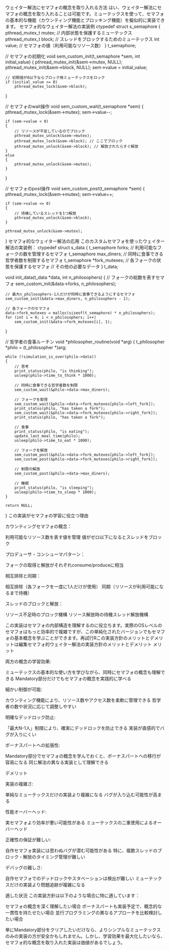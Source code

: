ウェイター解法にセマフォの概念を取り入れる方法
はい、ウェイター解法にセマフォの概念を取り入れることは可能です。ミューテックスを使って、セマフォの基本的な機能（カウンティング機能とブロッキング機能）を擬似的に実装できます。
セマフォ的なウェイター解法の実装例
ctypedef struct s_semaphore {
    pthread_mutex_t mutex;     // 内部状態を保護するミューテックス
    pthread_mutex_t block;     // スレッドをブロックするためのミューテックス
    int value;                 // セマフォの値（利用可能なリソース数）
} t_semaphore;

// セマフォの初期化
void sem_custom_init(t_semaphore *sem, int initial_value)
{
    pthread_mutex_init(&sem->mutex, NULL);
    pthread_mutex_init(&sem->block, NULL);
    sem->value = initial_value;
    
    // 初期値が0以下ならブロック用ミューテックスをロック
    if (initial_value <= 0)
        pthread_mutex_lock(&sem->block);
}

// セマフォのwait操作
void sem_custom_wait(t_semaphore *sem)
{
    pthread_mutex_lock(&sem->mutex);
    sem->value--;
    
    if (sem->value < 0)
    {
        // リソースが不足しているのでブロック
        pthread_mutex_unlock(&sem->mutex);
        pthread_mutex_lock(&sem->block); // ここでブロック
        pthread_mutex_unlock(&sem->block); // 解放されたらすぐ解放
    }
    else
    {
        pthread_mutex_unlock(&sem->mutex);
    }
}

// セマフォのpost操作
void sem_custom_post(t_semaphore *sem)
{
    pthread_mutex_lock(&sem->mutex);
    sem->value++;
    
    if (sem->value <= 0)
    {
        // 待機しているスレッドを1つ解放
        pthread_mutex_unlock(&sem->block);
    }
    
    pthread_mutex_unlock(&sem->mutex);
}
セマフォ的なウェイター解法の応用
このカスタムセマフォを使ったウェイター解法の実装例：
ctypedef struct s_data {
    t_semaphore forks;          // 利用可能なフォークの数を管理するセマフォ
    t_semaphore max_diners;     // 同時に食事できる哲学者数を制限するセマフォ
    t_semaphore *fork_mutexes;  // 各フォークの状態を保護するセマフォ
    // その他の必要なデータ
} t_data;

void init_data(t_data *data, int n_philosophers)
{
    // フォークの総数を表すセマフォ
    sem_custom_init(&data->forks, n_philosophers);
    
    // 最大n_philosophers-1人だけが同時に食事できるようにするセマフォ
    sem_custom_init(&data->max_diners, n_philosophers - 1);
    
    // 各フォークのセマフォ
    data->fork_mutexes = malloc(sizeof(t_semaphore) * n_philosophers);
    for (int i = 0; i < n_philosophers; i++)
        sem_custom_init(&data->fork_mutexes[i], 1);
}

// 哲学者の食事ルーチン
void *philosopher_routine(void *arg)
{
    t_philosopher *philo = (t_philosopher *)arg;
    
    while (!simulation_is_over(philo->data))
    {
        // 思考
        print_status(philo, "is thinking");
        usleep(philo->time_to_think * 1000);
        
        // 同時に食事できる哲学者数を制限
        sem_custom_wait(&philo->data->max_diners);
        
        // フォークを取得
        sem_custom_wait(&philo->data->fork_mutexes[philo->left_fork]);
        print_status(philo, "has taken a fork");
        sem_custom_wait(&philo->data->fork_mutexes[philo->right_fork]);
        print_status(philo, "has taken a fork");
        
        // 食事
        print_status(philo, "is eating");
        update_last_meal_time(philo);
        usleep(philo->time_to_eat * 1000);
        
        // フォークを解放
        sem_custom_post(&philo->data->fork_mutexes[philo->left_fork]);
        sem_custom_post(&philo->data->fork_mutexes[philo->right_fork]);
        
        // 制限の解放
        sem_custom_post(&philo->data->max_diners);
        
        // 睡眠
        print_status(philo, "is sleeping");
        usleep(philo->time_to_sleep * 1000);
    }
    
    return NULL;
}
この実装がセマフォの学習に役立つ理由

カウンティングセマフォの概念：

利用可能なリソース数を表す値を管理
値がゼロ以下になるとスレッドをブロック


プロデューサ・コンシューマパターン：

フォークの取得と解放がそれぞれconsume/produceに相当


相互排除と同期：

相互排除（各フォークを一度に1人だけが使用）
同期（リソースが利用可能になるまで待機）


スレッドのブロックと解放：

リソース不足時のブロック機構
リソース解放時の待機スレッド解放機構



この実装はセマフォの内部構造を理解するのに役立ちます。実際のOSレベルのセマフォはもっと効率的で複雑ですが、この単純化されたバージョンでもセマフォの基本概念を学ぶことができます。再試行Rこの実装方針のメリットとデメリットは編集セマフォ的ウェイター解法の実装方針のメリットとデメリット
メリット

両方の概念の学習効果:

ミューテックスの基本的な使い方を学びながら、同時にセマフォの概念も理解できる
Mandatory部分だけでもセマフォの概念を実践的に学べる


細かい制御が可能:

カウンティング機能により、リソース数やアクセス数を柔軟に管理できる
哲学者の数や状況に応じて調整しやすい


明確なデッドロック防止:

「最大N-1人」制限により、確実にデッドロックを防止できる
実装が直感的でバグが入りにくい


ボーナスパートへの拡張性:

Mandatory部分でセマフォの概念を学んでおくと、ボーナスパートへの移行が容易になる
同じ解法の異なる実装として理解できる



デメリット

実装の複雑さ:

単純なミューテックスだけの実装より複雑になる
バグが入り込む可能性が高まる


性能オーバーヘッド:

実セマフォより効率が悪い可能性がある
ミューテックスの二重使用によるオーバーヘッド


正確性の保証が難しい:

自作セマフォ実装には思わぬバグが潜む可能性がある
特に、複数スレッドのブロック・解放のタイミング管理が難しい


デバッグの難しさ:

自作セマフォでのデッドロックやスタベーションは検出が難しい
ミューテックスだけの実装より問題追跡が複雑になる



適した状況
この実装方針は以下のような場合に特に適しています：

セマフォの概念を深く理解したい場合
ボーナスパートも実装予定で、概念的な一貫性を持たせたい場合
並行プログラミングの異なるアプローチを比較検討したい場合

単にMandatory部分をクリアしたいだけなら、よりシンプルなミューテックスのみの実装の方が安全かもしれません。しかし、学習効果を最大化したいなら、セマフォ的な概念を取り入れた実装は価値があるでしょう。